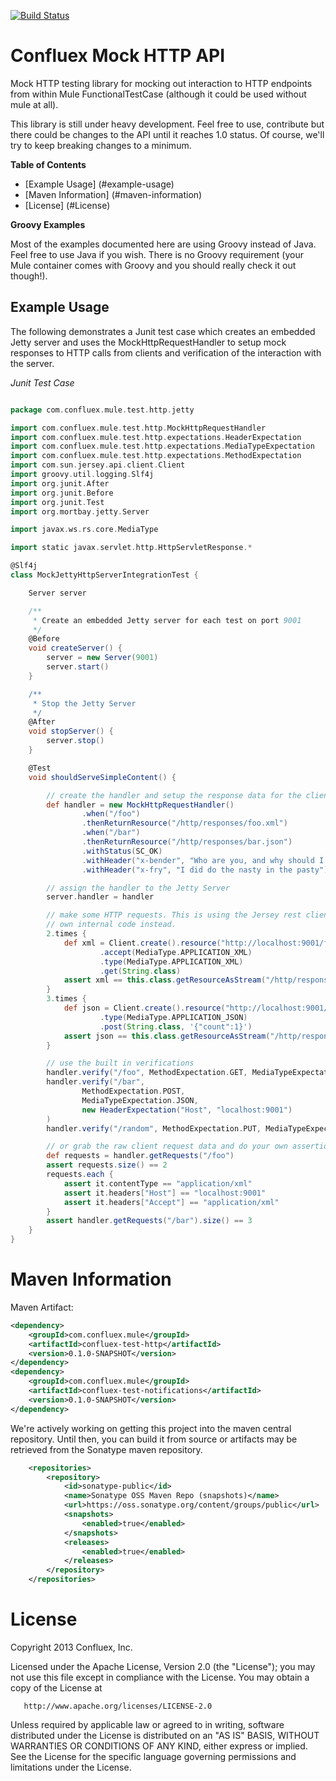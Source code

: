 [![Build Status](https://travis-ci.org/Confluex/confluex-mule-extensions.png?branch=master)](https://travis-ci.org/Confluex/confluex-mule-extensions)

# Confluex Mock HTTP API

Mock HTTP testing library for mocking out interaction to HTTP endpoints from within Mule FunctionalTestCase (although
it could be used without mule at all).

This library is still under heavy development. Feel free to use, contribute but there could be changes to
the API until it reaches 1.0 status. Of course, we'll try to keep breaking changes to a minimum.

**Table of Contents**

* [Example Usage] (#example-usage)
* [Maven Information] (#maven-information)
* [License] (#License)

**Groovy Examples**

Most of the examples documented here are using Groovy instead of Java. Feel free to use Java if you wish. There is
no Groovy requirement (your Mule container comes with Groovy and you should really check it out though!).

## Example Usage

The following demonstrates a Junit test case which creates an embedded Jetty server and uses the MockHttpRequestHandler
to setup mock responses to HTTP calls from clients and verification of the interaction with the server.

_Junit Test Case_

```groovy

package com.confluex.mule.test.http.jetty

import com.confluex.mule.test.http.MockHttpRequestHandler
import com.confluex.mule.test.http.expectations.HeaderExpectation
import com.confluex.mule.test.http.expectations.MediaTypeExpectation
import com.confluex.mule.test.http.expectations.MethodExpectation
import com.sun.jersey.api.client.Client
import groovy.util.logging.Slf4j
import org.junit.After
import org.junit.Before
import org.junit.Test
import org.mortbay.jetty.Server

import javax.ws.rs.core.MediaType

import static javax.servlet.http.HttpServletResponse.*

@Slf4j
class MockJettyHttpServerIntegrationTest {

    Server server

    /**
     * Create an embedded Jetty server for each test on port 9001
     */
    @Before
    void createServer() {
        server = new Server(9001)
        server.start()
    }

    /**
     * Stop the Jetty Server
     */
    @After
    void stopServer() {
        server.stop()
    }

    @Test
    void shouldServeSimpleContent() {

        // create the handler and setup the response data for the clients
        def handler = new MockHttpRequestHandler()
                .when("/foo")
                .thenReturnResource("/http/responses/foo.xml")
                .when("/bar")
                .thenReturnResource("/http/responses/bar.json")
                .withStatus(SC_OK)
                .withHeader("x-bender", "Who are you, and why should I care?")
                .withHeader("x-fry", "I did do the nasty in the pasty")

        // assign the handler to the Jetty Server
        server.handler = handler

        // make some HTTP requests. This is using the Jersey rest client. You'll likely be testing your
        // own internal code instead.
        2.times {
            def xml = Client.create().resource("http://localhost:9001/foo")
                    .accept(MediaType.APPLICATION_XML)
                    .type(MediaType.APPLICATION_XML)
                    .get(String.class)
            assert xml == this.class.getResourceAsStream("/http/responses/foo.xml").text
        }
        3.times {
            def json = Client.create().resource("http://localhost:9001/bar")
                    .type(MediaType.APPLICATION_JSON)
                    .post(String.class, '{"count":1}')
            assert json == this.class.getResourceAsStream("/http/responses/bar.json").text
        }

        // use the built in verifications
        handler.verify("/foo", MethodExpectation.GET, MediaTypeExpectation.XML)
        handler.verify("/bar",
                MethodExpectation.POST,
                MediaTypeExpectation.JSON,
                new HeaderExpectation("Host", "localhost:9001")
        )
        handler.verify("/random", MethodExpectation.PUT, MediaTypeExpectation.TEXT)

        // or grab the raw client request data and do your own assertions
        def requests = handler.getRequests("/foo")
        assert requests.size() == 2
        requests.each {
            assert it.contentType == "application/xml"
            assert it.headers["Host"] == "localhost:9001"
            assert it.headers["Accept"] == "application/xml"
        }
        assert handler.getRequests("/bar").size() == 3
    }
}

```



# Maven Information

Maven Artifact:

```xml
<dependency>
    <groupId>com.confluex.mule</groupId>
    <artifactId>confluex-test-http</artifactId>
    <version>0.1.0-SNAPSHOT</version>
</dependency>
<dependency>
    <groupId>com.confluex.mule</groupId>
    <artifactId>confluex-test-notifications</artifactId>
    <version>0.1.0-SNAPSHOT</version>
</dependency>
```

We're actively working on getting this project into the maven central repository. Until then, you can build it from
source or artifacts may be retrieved from the Sonatype maven repository.

```xml
    <repositories>
        <repository>
            <id>sonatype-public</id>
            <name>Sonatype OSS Maven Repo (snapshots)</name>
            <url>https://oss.sonatype.org/content/groups/public</url>
            <snapshots>
                <enabled>true</enabled>
            </snapshots>
            <releases>
                <enabled>true</enabled>
            </releases>
        </repository>
    </repositories>
```

# License

   Copyright 2013 Confluex, Inc.

   Licensed under the Apache License, Version 2.0 (the "License");
   you may not use this file except in compliance with the License.
   You may obtain a copy of the License at

       http://www.apache.org/licenses/LICENSE-2.0

   Unless required by applicable law or agreed to in writing, software
   distributed under the License is distributed on an "AS IS" BASIS,
   WITHOUT WARRANTIES OR CONDITIONS OF ANY KIND, either express or implied.
   See the License for the specific language governing permissions and
   limitations under the License.

